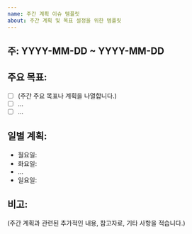 ```yaml
---
name: 주간 계획 이슈 템플릿
about: 주간 계획 및 목표 설정을 위한 템플릿
---
```


## 주: YYYY-MM-DD ~ YYYY-MM-DD

## 주요 목표:
- [ ] (주간 주요 목표나 계획을 나열합니다.)
- [ ] ...
- [ ] ...

## 일별 계획:
- 월요일:
- 화요일:
- ...
- 일요일:

## 비고:
(주간 계획과 관련된 추가적인 내용, 참고자료, 기타 사항을 적습니다.)
